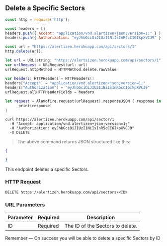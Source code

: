 ## Delete a Specific Sectors

```javascript
const http = require('http');

const headers = [] 
headers.push({ Accept: "application/vnd.alertizen+json;version=1;" } ); 
headers.push({ Authorization: "eyJhbGciOiJIUzI1NiIsInR5cCI6IkpXVCJ9" } ); 

const url = "https://alertizen.herokuapp.com/api/sectors/1"
http.delete(url);
```

```swift
let url = URL(string: "https://alertsizen.herokuapp.com/api/sectors/1")
var urlRequest = URLRequest(url: url)
urlRequest.httpMethod = HTTPMethod.delete.rawValue

var headers: HTTPHeaders = HTTPHeaders()
headers["Accept"] = "application/vnd.alertizen+json;version=1;"
headers["Authorization"] = "eyJhbGciOiJIUzI1NiIsInR5cCI6IkpXVCJ9"
urlRequest.allHTTPHeaderFields = headers

let request = Alamofire.request(urlRequest).responseJSON { response in
      print(response)
}
```


```shell
curl https://alertizen.herokuapp.com/api/sector/1
  -H "Accept: application/vnd.alertizen+json;version=1;"
  -H "Authorization: eyJhbGciOiJIUzI1NiIsInR5cCI6IkpXVCJ9"
  -X DELETE
```


> The above command returns JSON structured like this:

```json
{

}
```

This endpoint deletes a specific Sectors.

### HTTP Request

`DELETE https://alertizen.herokuapp.com/api/sectors/<ID>`

### URL Parameters

Parameter | Required | Description
--------- | ------- | -----------
ID | Required | The ID of the Sectors to delete.




<aside class="success">
Remember — On success you will be able to delete a specific Sectors by ID
</aside>

